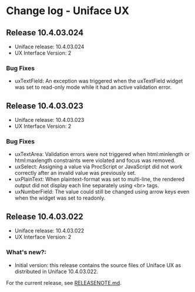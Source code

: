 # Change log - Uniface UX

## Release 10.4.03.024
- Uniface release: 10.4.03.024
- UX Interface Version: 2

### Bug Fixes
- uxTextField: An exception was triggered when the uxTextField widget was set to read-only mode while it had an active validation error.

## Release 10.4.03.023

- Uniface release: 10.4.03.023
- UX Interface Version: 2

### Bug Fixes

- uxTextArea: Validation errors were not triggered when html:minlength or html:maxlength constraints were violated and focus was removed.
- uxSelect: Assigning a value via ProcScript or JavaScript did not work correctly after an invalid value was previously set.
- uxPlainText: When plaintext-format was set to multi-line, the rendered output did not display each line separately using \<br> tags.
- uxNumberField: The value could still be changed using arrow keys even when the widget was set to readonly.

## Release 10.4.03.022

- Uniface release: 10.4.03.022
- UX Interface Version: 2

### What's new?:

- Initial version: this release contains the source files of Uniface UX as distributed in Uniface 10.4.03.022.

For the current release, see [RELEASENOTE.md](RELEASENOTE.md).
